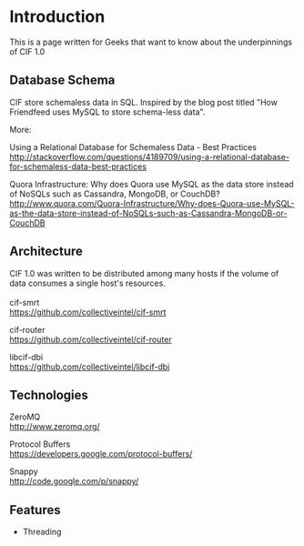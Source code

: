 # Introduction #

This is a page written for Geeks that want to know about the underpinnings of CIF 1.0

## Database Schema ##

CIF store schemaless data in SQL. Inspired by the blog post titled "How Friendfeed uses MySQL to store schema-less data".

More:

Using a Relational Database for Schemaless Data - Best Practices<br>
<a href='http://stackoverflow.com/questions/4189709/using-a-relational-database-for-schemaless-data-best-practices'>http://stackoverflow.com/questions/4189709/using-a-relational-database-for-schemaless-data-best-practices</a>

Quora Infrastructure: Why does Quora use MySQL as the data store instead of NoSQLs such as Cassandra, MongoDB, or CouchDB?<br>
<a href='http://www.quora.com/Quora-Infrastructure/Why-does-Quora-use-MySQL-as-the-data-store-instead-of-NoSQLs-such-as-Cassandra-MongoDB-or-CouchDB'>http://www.quora.com/Quora-Infrastructure/Why-does-Quora-use-MySQL-as-the-data-store-instead-of-NoSQLs-such-as-Cassandra-MongoDB-or-CouchDB</a>

<h2>Architecture</h2>

CIF 1.0 was written to be distributed among many hosts if the volume of data consumes a single host's resources.<br>
<br>
cif-smrt<br>
<a href='https://github.com/collectiveintel/cif-smrt'>https://github.com/collectiveintel/cif-smrt</a>

cif-router<br>
<a href='https://github.com/collectiveintel/cif-router'>https://github.com/collectiveintel/cif-router</a>

libcif-dbi<br>
<a href='https://github.com/collectiveintel/libcif-dbi'>https://github.com/collectiveintel/libcif-dbi</a>

<h2>Technologies</h2>

ZeroMQ<br>
<a href='http://www.zeromq.org/'>http://www.zeromq.org/</a>

Protocol Buffers<br>
<a href='https://developers.google.com/protocol-buffers/'>https://developers.google.com/protocol-buffers/</a>

Snappy<br>
<a href='http://code.google.com/p/snappy/'>http://code.google.com/p/snappy/</a>

<h2>Features</h2>

<ul><li>Threading